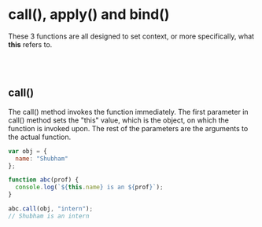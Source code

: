 # call(), apply() and bind()

These 3 functions are all designed to set context, or more specifically, what __this__ refers to.

</br></br>

## call()
The call() method invokes the function immediately. The first parameter in call() method sets the "this" value, which is the object, on which the function is invoked upon. 
The rest of the parameters are the arguments to the actual function.

```javascript
var obj = {
  name: "Shubham"
};

function abc(prof) {
  console.log(`${this.name} is an ${prof}`);
}

abc.call(obj, "intern");
// Shubham is an intern
```



